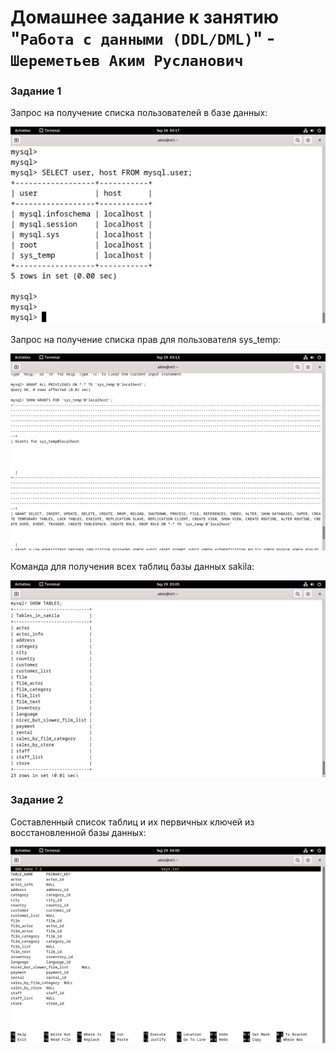 # Домашнее задание к занятию "`Работа с данными (DDL/DML)`" - `Шереметьев Аким Русланович`

### Задание 1

Запрос на получение списка пользователей в базе данных:

![Screen1](/img/userlist.png)

Запрос на получение списка прав для пользователя sys_temp:

![Screen2](/img/grants.png)

Команда для получения всех таблиц базы данных sakila:

![Screen3](/img/sakila-tb.png)

### Задание 2

Составленный список таблиц и их первичных ключей из восстановленной базы данных:

![Screen4](/img/keys.png)

